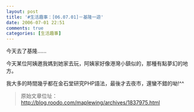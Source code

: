 ```yaml
---
layout: post
title: '#生活趣事：[06.07.01]－基隆一遊'
date: 2006-07-01 22:51
comments: true
categories: [生活趣事]
---
```

今天去了基隆......

今天某位阿姨邀我媽到她家去玩，阿姨家好像港灣小鎮似的，那種有點夢幻的地方。

我大多的時間幾乎都在金石堂研究PHP語法，最後才去夜市，還蠻不錯的呦!^^

> 原始文章位址：http://blog.roodo.com/maplewing/archives/1837975.html